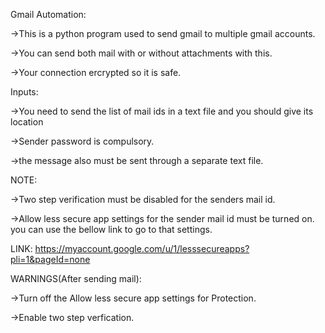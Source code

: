 Gmail Automation:

  ->This is a python program used to send gmail to multiple gmail accounts.
  
  ->You can send both mail with or without attachments with this.
  
  ->Your connection ercrypted so it is safe.
  
  
  
  
Inputs:

  ->You need to send the list of mail ids in a text file and you should give its location
  
  ->Sender password is compulsory.
  
  ->the message also must be sent through a separate text file.
  
  
  
  
  
NOTE:

  ->Two step verification must be disabled for the senders mail id.
  
  ->Allow less secure app settings for the sender mail id must be turned on. you can use the bellow link to go to that settings.
  
   LINK: https://myaccount.google.com/u/1/lesssecureapps?pli=1&pageId=none
   
   
   
  
WARNINGS(After sending mail):

  ->Turn off the Allow less secure app settings for Protection.
  
  ->Enable two step verfication.
